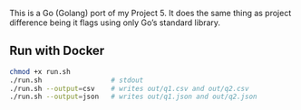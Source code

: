 

This is a Go (Golang) port of my Project 5. It does the same thing as project difference being it flags using only Go’s standard library.
## Run with Docker
```bash
chmod +x run.sh
./run.sh                 # stdout
./run.sh --output=csv    # writes out/q1.csv and out/q2.csv
./run.sh --output=json   # writes out/q1.json and out/q2.json
